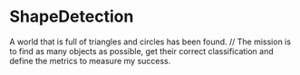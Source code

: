 # ShapeDetection

A world that is full of triangles and circles has been found. //
The mission is to find as many objects as possible, get their correct classification and define the metrics to measure my success.
